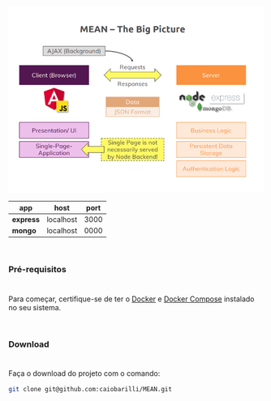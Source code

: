<p align="center">
   <img src="https://raw.githubusercontent.com/caiobarilli/MEAN/main/docs/img/cover2.png" />
</p>


| app         | host      | port |
| ----------- | --------- | ---- |
| **express** | localhost | 3000 |
| **mongo** | localhost | 0000 |

<br />

### Pré-requisitos

#

Para começar, certifique-se de ter o [Docker](https://docs.docker.com/) e [Docker Compose](https://docs.docker.com/compose/install/) instalado no seu sistema.

<br />

### Download

#

Faça o download do projeto com o comando:

```sh
git clone git@github.com:caiobarilli/MEAN.git
```

